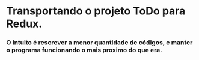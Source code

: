 # Transportando o projeto ToDo para Redux.

### O intuito é rescrever a menor quantidade de códigos, e manter o programa funcionando o mais proximo do que era.



